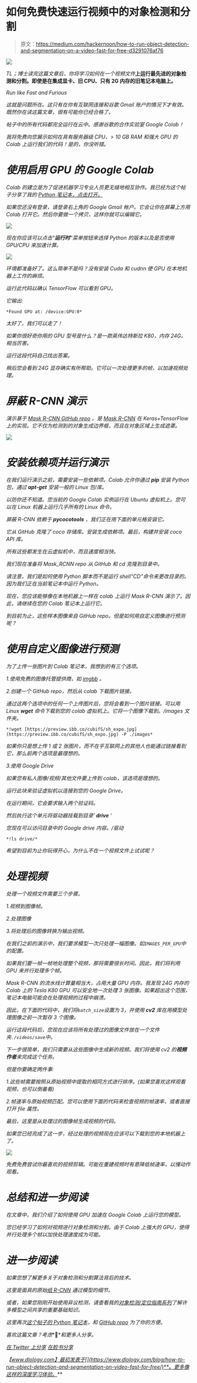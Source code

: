# 如何免费快速运行视频中的对象检测和分割

> 原文：<https://medium.com/hackernoon/how-to-run-object-detection-and-segmentation-on-a-video-fast-for-free-d3291076af76>

![](img/8468479a62d36074bf43930ea8268635.png)

*TL；博士读完这篇文章后，你将学习如何在一个视频文件***上运行最先进的对象检测和分割。即使是在集成显卡、旧 CPU、只有 2G 内存的旧笔记本电脑上。**

*Run like Fast and Furious*

*这就是问题所在。这只有在你有互联网连接和谷歌 Gmail 账户的情况下才有效。既然你在读这篇文章，很有可能你已经合格了。*

*帖子中的所有代码都完全运行在云中。感谢谷歌的合作实验室 Google Colab！*

*我将免费向您展示如何在具有服务器级 CPU、> 10 GB RAM 和强大 GPU 的 Colab 上运行我们的代码！是的，你没听错。*

# *使用启用 GPU 的 Google Colab*

*Colab 的建立是为了促进机器学习专业人员更无缝地相互协作。我已经为这个帖子分享了我的 [Python 笔记本，点击打开。](https://drive.google.com/file/d/11yXcMidH2rmnvy5GxFAr0M_0mABr1M_-/view?usp=sharing)*

*如果您还没有登录，请登录右上角的 Google Gmail 帐户。它会让你在屏幕上方用 Colab 打开它。然后你要做一个拷贝，这样你就可以编辑它。*

*![](img/1e98a21a91fc5b3c19bc799609eefce1.png)*

*现在你应该可以点击“**运行时**”菜单按钮来选择 Python 的版本以及是否使用 GPU/CPU 来加速计算。*

*![](img/d341eb2ee3295c2e956e6b69199384e3.png)*

*环境都准备好了。这么简单不是吗？没有安装 Cuda 和 cudnn 使 GPU 在本地机器上工作的麻烦。*

*运行此代码以确认 TensorFlow 可以看到 GPU。*

*它输出:*

```
*Found GPU at: /device:GPU:0*
```

*太好了，我们可以走了！*

*如果你很好奇你用的 GPU 型号是什么？是一款英伟达特斯拉 K80，内存 24G。相当厉害。*

*运行这段代码自己找出答案。*

*稍后您会看到 24G 显存确实有所帮助。它可以一次处理更多的帧，以加速视频处理。*

# *屏蔽 R-CNN 演示*

*演示基于 [Mask R-CNN GitHub repo](https://www.dlology.com/blog/how-to-run-object-detection-and-segmentation-on-video-fast-for-free/clone%20https://github.com/matterport/Mask_RCNN) 。是 [Mask R-CNN](https://arxiv.org/abs/1703.06870) 在 Keras+TensorFlow 上的实现。它不仅为检测到的对象生成边界框，而且在对象区域上生成遮罩。*

*![](img/70bb1a4218b5cc01b2c0783f289bd404.png)*

# *安装依赖项并运行演示*

*在我们运行演示之前，需要安装一些依赖项。Colab 允许你通过 **pip** 安装 Python 包，通过 **apt-get** 安装一般的 Linux 包/库。*

*以防你还不知道。您当前的 Google Colab 实例运行在 Ubuntu 虚拟机上。您可以在 Linux 机器上运行几乎所有的 Linux 命令。*

*屏蔽 R-CNN 依赖于 **pycocotools** ，我们正在用下面的单元格安装它。*

*它从 GitHub 克隆了 coco 存储库。安装生成依赖项。最后，构建并安装 coco API 库。*

*所有这些都发生在云虚拟机中，而且速度相当快。*

*我们现在准备将 Mask_RCNN repo 从 GitHub 和 cd 克隆到目录中。*

*请注意，我们是如何使用 Python 脚本而不是运行 shell“CD”命令来更改目录的。因为我们正在当前笔记本中运行 Python。*

*现在，您应该能够像在本地机器上一样在 colab 上运行 Mask R-CNN 演示了。因此，请继续在您的 Colab 笔记本上运行它。*

*到目前为止，这些样本图像来自 GitHub repo。但是如何用自定义图像进行预测呢？*

# *使用自定义图像进行预测*

*为了上传一张图片到 Colab 笔记本，我想到的有三个选项。*

*1.使用免费的图像托管提供商，如 [imgbb](https://imgbb.com/) 。*

*2.创建一个 GitHub repo，然后从 colab 下载图片链接。*

*通过这两个选项中的任何一个上传图片后，您将会看到一个图片链接。可以用 Linux **wget** 命令下载到您的 colab 虚拟机上。它将一个图像下载到。/images 文件夹。*

```
*!wget [https://preview.ibb.co/cubifS/sh_expo.jpg](https://preview.ibb.co/cubifS/sh_expo.jpg) -P ./images*
```

*如果你只是想上传 1 或 2 张图片，而不在乎互联网上的其他人也能通过链接看到它，那么前两个选项是最理想的。*

*3.使用 Google Drive*

*如果您有私人图像/视频/其他文件要上传到 colab，该选项是理想的。*

*运行此块来验证虚拟机以连接到您的 Google Drive。*

*在运行期间，它会要求输入两个验证码。*

*然后执行这个单元将驱动器挂载到目录' **drive** '*

*您现在可以访问目录中的 Google drive 内容。/驱动*

```
*!ls drive/*
```

*希望到目前为止你玩得开心，为什么不在一个视频文件上试试呢？*

# *处理视频*

*处理一个视频文件需要三个步骤。*

*1.视频到图像帧。*

*2.处理图像*

*3.将处理后的图像转换为输出视频。*

*在我们之前的演示中，我们要求模型一次只处理一幅图像。如`IMAGES_PER_GPU`中的配置。*

*如果我们要一帧一帧地处理整个视频，那将需要很长时间。因此，我们将利用 GPU 来并行处理多个帧。*

*Mask R-CNN 的流水线计算量相当大，占用大量 GPU 内存。我发现 24G 内存的 Colab 上的 Tesla K80 GPU 可以安全地一次处理 3 张图像。如果超出这个范围，笔记本电脑可能会在处理视频的过程中崩溃。*

*因此，在下面的代码中，我们将`batch_size`设置为 3，并使用 **cv2** 库在用模型处理图像之前一次暂存 3 个图像。*

*运行这段代码后，您现在应该将所有处理过的图像文件放在一个文件夹`./videos/save`中。*

*下一步很简单，我们只需要从这些图像中生成新的视频。我们将使用 cv2 的**视频作者**来完成这个任务。*

*但是你要确定两件事:*

*1.这些帧需要按照从原始视频中提取的相同方式进行排序。(如果您喜欢这样观看视频，也可以倒着看)*

*2.帧速率与原始视频匹配。您可以使用下面的代码来检查视频的帧速率，或者直接打开 file 属性。*

*最后，这里是从处理过的图像帧生成视频的代码。*

*如果您已经完成了这一步，经过处理的视频现在应该可以下载到您的本地机器上了。*

*![](img/089505360257e014d4a564a02e338f90.png)*

*免费免费尝试你最喜欢的视频剪辑。可能在重建视频时有意降低帧速率，以慢动作观看。*

# *总结和进一步阅读*

*在文章中，我们介绍了如何使用 GPU 加速在 Google Colab 上运行您的模型。*

*您已经学习了如何对视频进行对象检测和分割。由于 Colab 上强大的 GPU，使得并行处理多个帧以加快处理速度成为可能。*

# *进一步阅读*

*如果您想了解更多关于对象检测和分割算法背后的技术。*

*这里是面具的原始[纸 R-CNN](https://arxiv.org/pdf/1703.06870.pdf) 通过模型的细节。*

*或者，如果您刚刚开始使用异议检测，请查看我的[对象检测/定位指南系列](https://www.dlology.com/blog/gentle-guide-on-how-yolo-object-localization-works-with-keras/)了解许多模型之间共享的重要基础知识。*

*这里再次[这个帖子的 Python 笔记本](https://drive.google.com/file/d/11yXcMidH2rmnvy5GxFAr0M_0mABr1M_-/view?usp=sharing)，和 [GitHub repo](https://github.com/Tony607/colab-mask-rcnn) 为了你的方便。*

*喜欢这篇文章？考虑**👏**和更多人分享。*

*[在 Twitter 上分享](https://twitter.com/intent/tweet?url=https%3A//www.dlology.com/blog/how-to-run-object-detection-and-segmentation-on-video-fast-for-free/&text=How%20to%20run%20Object%20Detection%20and%20Segmentation%20on%20a%20Video%20Fast%20for%20Free) [在脸书分享](https://www.facebook.com/sharer/sharer.php?u=https://www.dlology.com/blog/how-to-run-object-detection-and-segmentation-on-video-fast-for-free/)*

*【www.dlology.com】最初发表于[](https://www.dlology.com/blog/how-to-run-object-detection-and-segmentation-on-video-fast-for-free/)**。更多像这样的深度学习体验。***